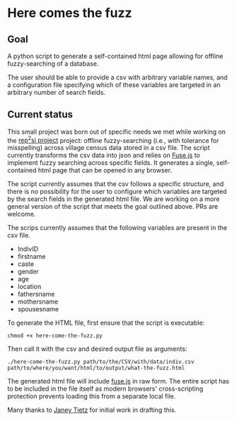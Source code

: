 # Here comes the fuzz

## Goal

A python script to generate a self-contained html page allowing for offline fuzzy-searching of a database.

The user should be able to provide a csv with arbitrary variable names, and a configuration file specifying which of these variables are targeted in an arbitrary number of search fields.

## Current status

This small project was born out of specific needs we met while working on the [rep<sup>2</sup>si project](https://rep2si.github.io/) project: offline fuzzy-searching (i.e., with tolerance for misspelling) across village census data stored in a csv file. The script currently transforms the csv data into json and relies on [Fuse.js](https://github.com/krisk/Fuse) to implement fuzzy searching across specific fields. It generates a single, self-contained html page that can be opened in any browser.

The script currently assumes that the csv follows a specific structure, and there is no possibility for the user to configure which variables are targeted by the search fields in the generated html file. We are working on a more general version of the script that meets the goal outlined above. PRs are welcome.

The scrips currently assumes that the following variables are present in the csv file.
- IndivID
- firstname
- caste
- gender
- age
- location
- fathersname
- mothersname
- spousesname

To generate the HTML file, first ensure that the script is executable: 

`chmod +x here-come-the-fuzz.py`

Then call it with the csv and desired output file as arguments:

`./here-come-the-fuzz.py path/to/the/CSV/with/data/indiv.csv path/to/where/you/want/html/to/output/what-the-fuzz.html`

The generated html file will include [fuse.js](https://www.fusejs.io/) in raw form. The entire script has to be included in the file itself as modern browsers' cross-scripting protection prevents loading this from a separate local file.

Many thanks to [Janey Tietz](https://github.com/janeytietz/) for initial work in drafting this. 
